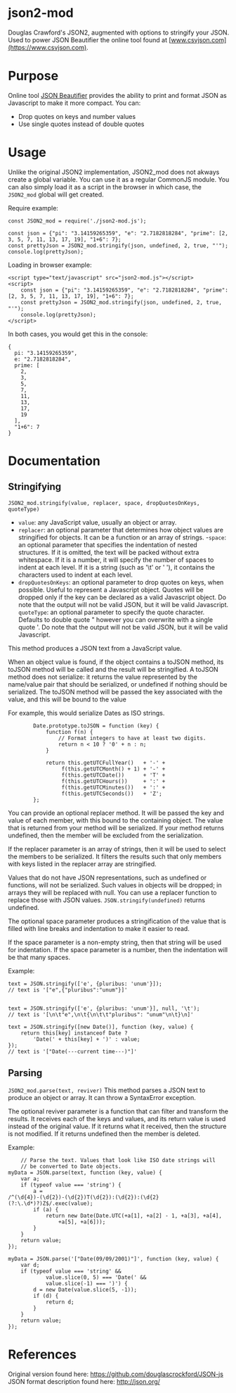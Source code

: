 json2-mod
=========

Douglas Crawford's JSON2, augmented with options to stringify your JSON. Used to power JSON Beautifier the online tool found at [www.csvjson.com](https://www.csvjson.com).

# Purpose
Online tool [JSON Beautifier](https://csvjson.com/json_beautifier) provides the ability to print and format JSON as Javascript to make it more compact. You can:
- Drop quotes on keys and number values
- Use single quotes instead of double quotes

# Usage
Unlike the original JSON2 implementation, JSON2_mod does not akways create a global variable. You can use it as a regular CommonJS module. You can also simply load it as a script in the browser in which case, the `JSON2_mod` global will get created.

Require example:
```
const JSON2_mod = require('./json2-mod.js');

const json = {"pi": "3.14159265359", "e": "2.7182818284", "prime": [2, 3, 5, 7, 11, 13, 17, 19], "1+6": 7};
const prettyJson = JSON2_mod.stringify(json, undefined, 2, true, "'");
console.log(prettyJson);
```

Loading in browser example:
```
<script type="text/javascript" src="json2-mod.js"></script>
<script>
    const json = {"pi": "3.14159265359", "e": "2.7182818284", "prime": [2, 3, 5, 7, 11, 13, 17, 19], "1+6": 7};
    const prettyJson = JSON2_mod.stringify(json, undefined, 2, true, "'");
    console.log(prettyJson);
</script>
```

In both cases, you would get this in the console:
```
{
  pi: "3.14159265359",
  e: "2.7182818284",
  prime: [
    2,
    3,
    5,
    7,
    11,
    13,
    17,
    19
  ],
  "1+6": 7
}
```

# Documentation

## Stringifying
`JSON2_mod.stringify(value, replacer, space, dropQuotesOnKeys, quoteType)`
- `value`: any JavaScript value, usually an object or array.
- `replacer`: an optional parameter that determines how object values are stringified for objects. It can be a function or an array of strings.
-`space`: an optional parameter that specifies the indentation of nested structures. If it is omitted, the text will be packed without extra whitespace. If it is a number, it will specify the number of spaces to indent at each level. If it is a string (such as '\t' or '&nbsp;'), it contains the characters used to indent at each level.
- `dropQuotesOnKeys`:
          an optional parameter to drop quotes on keys, when possible.
          Useful to represent a Javascript object. Quotes will be
          dropped only if the key can be declared as a valid Javascript
          object. Do note that the output will not be valid JSON, but it will be valid Javascript.
`quoteType`: an optional parameter to specify the quote character. Defaults to double quote " however you can overwrite with a single quote '. Do note that the output will not be valid JSON, but it will be valid Javascript.

This method produces a JSON text from a JavaScript value.

When an object value is found, if the object contains a toJSON method, its toJSON method will be called and the result will be stringified. A toJSON method does not serialize: it returns the value represented by the name/value pair that should be serialized, or undefined if nothing should be serialized. The toJSON method will be passed the key associated with the value, and this will be bound to the value

For example, this would serialize Dates as ISO strings.
```
        Date.prototype.toJSON = function (key) {
            function f(n) {
                // Format integers to have at least two digits.
                return n < 10 ? '0' + n : n;
            }

            return this.getUTCFullYear()   + '-' +
                 f(this.getUTCMonth() + 1) + '-' +
                 f(this.getUTCDate())      + 'T' +
                 f(this.getUTCHours())     + ':' +
                 f(this.getUTCMinutes())   + ':' +
                 f(this.getUTCSeconds())   + 'Z';
        };
```
You can provide an optional replacer method. It will be passed the key and value of each member, with this bound to the containing object. The value that is returned from your method will be serialized. If your method returns undefined, then the member will be excluded from the serialization.

If the replacer parameter is an array of strings, then it will be used to select the members to be serialized. It filters the results such that only members with keys listed in the replacer array are stringified.

Values that do not have JSON representations, such as undefined or functions, will not be serialized. Such values in objects will be dropped; in arrays they will be replaced with null. You can use a replacer function to replace those with JSON values. `JSON.stringify(undefined)` returns undefined.

The optional space parameter produces a stringification of the value that is filled with line breaks and indentation to make it easier to read.

If the space parameter is a non-empty string, then that string will be used for indentation. If the space parameter is a number, then the indentation will be that many spaces.

Example:
```
text = JSON.stringify(['e', {pluribus: 'unum'}]);
// text is '["e",{"pluribus":"unum"}]'


text = JSON.stringify(['e', {pluribus: 'unum'}], null, '\t');
// text is '[\n\t"e",\n\t{\n\t\t"pluribus": "unum"\n\t}\n]'

text = JSON.stringify([new Date()], function (key, value) {
    return this[key] instanceof Date ?
        'Date(' + this[key] + ')' : value;
});
// text is '["Date(---current time---)"]'
```

## Parsing
`JSON2_mod.parse(text, reviver)`
This method parses a JSON text to produce an object or array. It can throw a SyntaxError exception.

The optional reviver parameter is a function that can filter and transform the results. It receives each of the keys and values, and its return value is used instead of the original value. If it returns what it received, then the structure is not modified. If it returns undefined then the member is deleted.

Example:

```
    // Parse the text. Values that look like ISO date strings will
    // be converted to Date objects.
myData = JSON.parse(text, function (key, value) {
    var a;
    if (typeof value === 'string') {
        a =
/^(\d{4})-(\d{2})-(\d{2})T(\d{2}):(\d{2}):(\d{2}(?:\.\d*)?)Z$/.exec(value);
        if (a) {
            return new Date(Date.UTC(+a[1], +a[2] - 1, +a[3], +a[4],
                +a[5], +a[6]));
        }
    }
    return value;
});

myData = JSON.parse('["Date(09/09/2001)"]', function (key, value) {
    var d;
    if (typeof value === 'string' &&
            value.slice(0, 5) === 'Date(' &&
            value.slice(-1) === ')') {
        d = new Date(value.slice(5, -1));
        if (d) {
            return d;
        }
    }
    return value;
});
```

# References
Original version found here: https://github.com/douglascrockford/JSON-js
JSON format description found here: http://json.org/